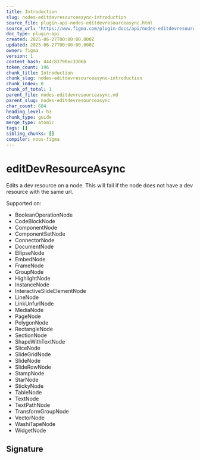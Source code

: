 ```yaml
---
title: Introduction
slug: nodes-editdevresourceasync-introduction
source_file: plugin-api-nodes-editdevresourceasync.html
source_url: 'https://www.figma.com/plugin-docs/api/nodes-editdevresourceasync/'
doc_type: plugin-api
created: 2025-06-27T00:00:00.000Z
updated: 2025-06-27T00:00:00.000Z
owner: figma
version: 1
content_hash: 444c83790ec3306b
token_count: 196
chunk_title: Introduction
chunk_slug: nodes-editdevresourceasync-introduction
chunk_index: 0
chunk_of_total: 1
parent_file: nodes-editdevresourceasync.md
parent_slug: nodes-editdevresourceasync
char_count: 684
heading_level: h3
chunk_type: guide
merge_type: atomic
tags: []
sibling_chunks: []
compiler: noos-figma
---
```


# editDevResourceAsync

Edits a dev resource on a node. This will fail if the node does not have a dev resource with the same url.

 Supported on:

- BooleanOperationNode
- CodeBlockNode
- ComponentNode
- ComponentSetNode
- ConnectorNode
- DocumentNode
- EllipseNode
- EmbedNode
- FrameNode
- GroupNode
- HighlightNode
- InstanceNode
- InteractiveSlideElementNode
- LineNode
- LinkUnfurlNode
- MediaNode
- PageNode
- PolygonNode
- RectangleNode
- SectionNode
- ShapeWithTextNode
- SliceNode
- SlideGridNode
- SlideNode
- SlideRowNode
- StampNode
- StarNode
- StickyNode
- TableNode
- TextNode
- TextPathNode
- TransformGroupNode
- VectorNode
- WashiTapeNode
- WidgetNode

## Signature
